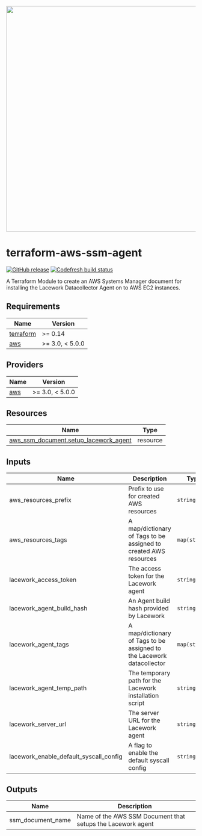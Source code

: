 <a href="https://lacework.com"><img src="https://techally-content.s3-us-west-1.amazonaws.com/public-content/lacework_logo_full.png" width="600"></a>

# terraform-aws-ssm-agent

[![GitHub release](https://img.shields.io/github/release/lacework/terraform-aws-ssm-agent.svg)](https://github.com/lacework/terraform-aws-ssm-agent/releases/)
[![Codefresh build status]( https://g.codefresh.io/api/badges/pipeline/lacework/terraform-modules%2Ftest-compatibility?type=cf-1&key=eyJhbGciOiJIUzI1NiJ9.NWVmNTAxOGU4Y2FjOGQzYTkxYjg3ZDEx.RJ3DEzWmBXrJX7m38iExJ_ntGv4_Ip8VTa-an8gBwBo)]( https://g.codefresh.io/pipelines/edit/new/builds?id=607e25e6728f5a6fba30431b&pipeline=test-compatibility&projects=terraform-modules&projectId=607db54b728f5a5f8930405d)

A Terraform Module to create an AWS Systems Manager document for installing the Lacework Datacollector Agent on to AWS EC2 instances.

## Requirements

| Name | Version |
|------|---------|
| <a name="requirement_terraform"></a> [terraform](#requirement\_terraform) | >= 0.14 |
| <a name="requirement_aws"></a> [aws](#requirement\_aws) | >= 3.0, < 5.0.0 |

## Providers

| Name | Version |
|------|---------|
| <a name="provider_aws"></a> [aws](#provider\_aws) | >= 3.0, < 5.0.0 |

## Resources

| Name | Type |
|------|------|
| [aws_ssm_document.setup_lacework_agent](https://registry.terraform.io/providers/hashicorp/aws/latest/docs/resources/ssm_document) | resource |

## Inputs

| Name | Description | Type | Default | Required |
|------|-------------|------|---------|:--------:|
| aws_resources_prefix | Prefix to use for created AWS resources | `string` | `""` | no |
| aws_resources_tags | A map/dictionary of Tags to be assigned to created AWS resources | `map(string)` | `{}` | no |
| lacework_access_token | The access token for the Lacework agent | `string` | `""` | no |
| lacework_agent_build_hash | An Agent build hash provided by Lacework | `string` | `""` | no |
| lacework_agent_tags | A map/dictionary of Tags to be assigned to the Lacework datacollector | `map(string)` | `{}` | no |
| lacework_agent_temp_path | The temporary path for the Lacework installation script | `string` | `"/tmp"` | no |
| lacework_server_url | The server URL for the Lacework agent | `string` | `""` | no |
| lacework_enable_default_syscall_config | A flag to enable the default syscall config | `string` | `"false"` | no |

## Outputs

| Name | Description |
|------|-------------|
| ssm_document_name | Name of the AWS SSM Document that setups the Lacework agent |
